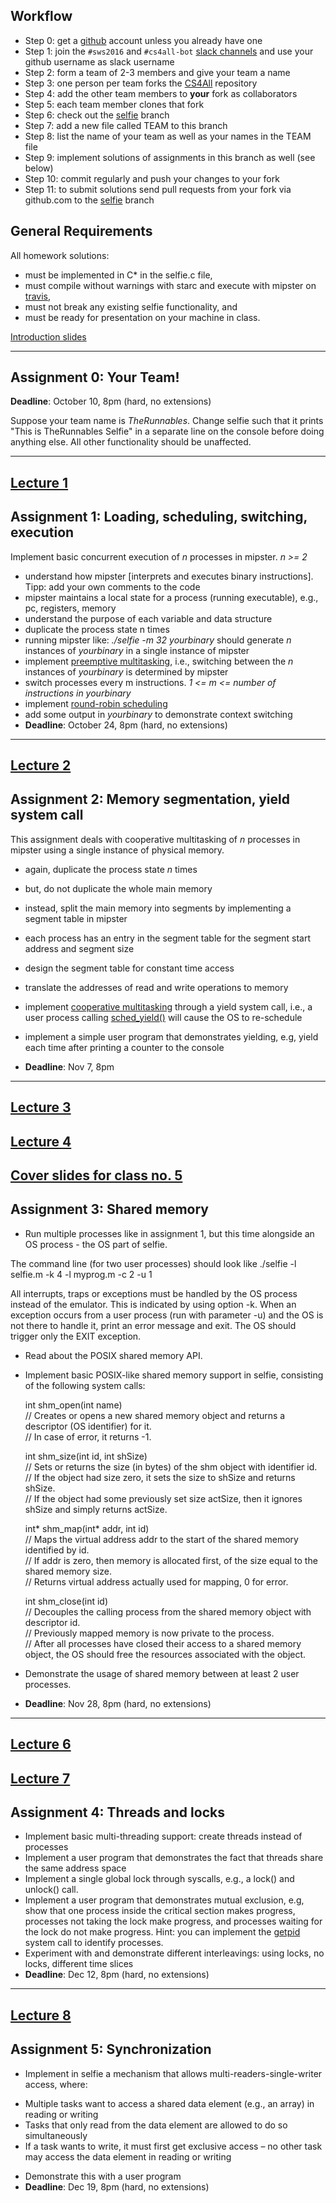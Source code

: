Workflow
--------

* Step 0: get a [github](https://github.com) account unless you already have one
* Step 1: join the `#sws2016` and `#cs4all-bot` [slack channels](https://cksystemsteaching.slack.com/signup) and use your github username as slack username
* Step 2: form a team of 2-3 members and give your team a name
* Step 3: one person per team forks the [CS4All](https://github.com/cksystemsteaching/CS4All/fork) repository
* Step 4: add the other team members to __your__ fork as collaborators
* Step 5: each team member clones that fork
* Step 6: check out the [selfie](https://github.com/cksystemsteaching/CS4All/tree/selfie) branch
* Step 7: add a new file called TEAM to this branch
* Step 8: list the name of your team as well as your names in the TEAM file
* Step 9: implement solutions of assignments in this branch as well (see below)
* Step 10: commit regularly and push your changes to your fork
* Step 11: to submit solutions send pull requests from your fork via github.com to the [selfie](https://github.com/cksystemsteaching/CS4All/tree/selfie) branch

General Requirements
--------------------

All homework solutions:

* must be implemented in C\* in the selfie.c file,
* must compile without warnings with starc and execute with mipster on [travis](https://travis-ci.org/cksystemsteaching/CS4All),
* must not break any existing selfie functionality, and
* must be ready for presentation on your machine in class.


[Introduction slides](https://myfiles.sbg.ac.at/index.php/s/gEGFSoIrMdee6rA)

---------------------

Assignment 0: Your Team!
------------------------

__Deadline__: October 10, 8pm (hard, no extensions)

Suppose your team name is *TheRunnables*. Change selfie such that it prints "This is TheRunnables Selfie" in a separate line on the console before doing anything else. All other functionality should be unaffected.

-----------
[Lecture 1](https://myfiles.sbg.ac.at/index.php/s/oTwDS4UoSijdEEc)
-----------



Assignment 1: Loading, scheduling, switching, execution
-------------------------------------------------------

Implement basic concurrent execution of _n_ processes in mipster. _n >= 2_ 

* understand how mipster [interprets and executes binary instructions]. Tipp: add your own comments to the code
* mipster maintains a local state for a process (running executable), e.g., pc, registers, memory
* understand the purpose of each variable and data structure
* duplicate the process state n times
* running mipster like: _./selfie -m 32 yourbinary_ should generate _n_ instances of _yourbinary_ in a single instance of mipster
* implement [preemptive multitasking](https://en.wikipedia.org/wiki/Preemption_(computing)), i.e., switching between the _n_ instances of _yourbinary_ is determined by mipster 
* switch processes every m instructions. _1 <= m <= number of instructions in yourbinary_
* implement [round-robin scheduling](https://en.wikipedia.org/wiki/Round-robin_scheduling)
* add some output in _yourbinary_ to demonstrate context switching
* __Deadline__: October 24, 8pm (hard, no extensions)

-----------
[Lecture 2](https://myfiles.sbg.ac.at/index.php/s/DOuC6keTPyEAHcw)
-----------

Assignment 2: Memory segmentation, yield system call
----------------------------------------------------

This assignment deals with cooperative multitasking of _n_ processes in mipster using a single instance of physical memory.

* again, duplicate the process state _n_ times
* but, do not duplicate the whole main memory
* instead, split the main memory into segments by implementing a segment table in mipster
* each process has an entry in the segment table for the segment start address and segment size
* design the segment table for constant time access
* translate the addresses of read and write operations to memory

* implement [cooperative multitasking](https://en.wikipedia.org/wiki/Computer_multitasking) through a yield system call, i.e., a user process calling [sched_yield()](http://linux.die.net/man/2/sched_yield) will cause the OS to re-schedule
* implement a simple user program that demonstrates yielding, e.g, yield each time after printing a counter to the console
* __Deadline__: Nov 7, 8pm

-----------

[Lecture 3](https://myfiles.sbg.ac.at/index.php/s/sDpx7HPjbGitXwA)
-----------

[Lecture 4](https://myfiles.sbg.ac.at/index.php/s/j7xW8qDRTxnd7pO)
-----------

[Cover slides for class no. 5](https://myfiles.sbg.ac.at/index.php/s/yGZIpDCe5iccUK7)
-----------

Assignment 3: Shared memory
-------------------------------------------------------

* Run multiple processes like in assignment 1, but this time alongside an OS process - the OS part of selfie. 

The command line (for two user processes) should look like
./selfie -l selfie.m -k 4 -l myprog.m -c 2 -u 1 

All interrupts, traps or exceptions must be handled by the OS process instead of the emulator. This is indicated by  using option -k. When an exception occurs from a user process (run with parameter -u) and the OS is not there to handle it, print an error message and exit. The OS should trigger only the EXIT exception. 

* Read about the POSIX shared memory API.

* Implement basic POSIX-like shared memory support in selfie, consisting of the following system calls:

    int shm_open(int name)   
// Creates or opens a new shared memory object and returns a descriptor (OS identifier) for it.   
// In case of error, it returns -1.   

	int shm_size(int id, int shSize)   
// Sets or returns the size (in bytes) of the shm object with identifier id.   
// If the object had size zero, it sets the size to shSize and returns shSize.   
// If the object had some previously set size actSize, then it ignores shSize and simply returns actSize.   

	int* shm_map(int* addr, int id)    
// Maps the virtual address addr to the start of the shared memory identified by id.   
// If addr is zero, then memory is allocated first, of the size equal to the shared memory size.    
// Returns virtual address actually used for mapping, 0 for error.   

	int shm_close(int id)     
// Decouples the calling process from the shared memory object with descriptor id.   
// Previously mapped memory is now private to the process.   
// After all processes have closed their access to a shared memory object, the OS should free the resources associated  with the object.   

* Demonstrate the usage of shared memory between at least 2 user processes.
* __Deadline__: Nov 28, 8pm (hard, no extensions)

-----------

[Lecture 6](https://myfiles.sbg.ac.at/index.php/s/tOfYlWfhcm8HSQc)
-----------

[Lecture 7](https://myfiles.sbg.ac.at/index.php/s/LnIhy0XBYG9S6iO)
-----------

Assignment 4: Threads and locks
-------------------------------------------------------
* Implement basic multi-threading support: create threads instead of processes
* Implement a user program that demonstrates the fact that threads share the same address space
* Implement a single global lock through syscalls, e.g., a lock() and unlock() call.
* Implement a user program that demonstrates mutual exclusion, e.g, show that one process inside the critical section makes progress, processes not taking the lock make progress, and processes waiting for the lock do not make progress. Hint: you can implement the [getpid](http://linux.die.net/man/2/getpid) system call to identify processes.
* Experiment with and demonstrate different interleavings: using locks, no locks, different time slices
* __Deadline__: Dec 12, 8pm (hard, no extensions)

-----------

[Lecture 8](https://myfiles.sbg.ac.at/index.php/s/2kxDQ4EdMfLDR8F)
-----------

Assignment 5: Synchronization 
-------------------------------------------------------

* Implement in selfie a mechanism that allows multi-readers-single-writer access, where:
 - Multiple tasks want to access a shared data element (e.g., an array) in reading or writing
 - Tasks that only read from the data element are allowed to do so simultaneously
 - If a task wants to write, it must first get exclusive access – no other task may access the data element in reading or writing
* Demonstrate this with a user program
* __Deadline__: Dec 19, 8pm (hard, no extensions)
